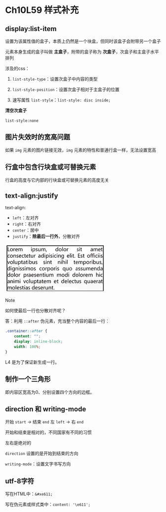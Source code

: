 # Ch10L59 样式补充

## display:list-item

设置为该属性值的盒子，本质上仍然是一个块盒，但同时该盒子会附带另一个盒子

元素本身生成的盒子叫做 **主盒子**，附带的盒子称为 **次盒子**，次盒子和主盒子水平排列

涉及的css：

1. `list-style-type`：设置次盒子中内容的类型

2. `list-style-position`：设置次盒子相对于主盒子的位置

3. 速写属性 `list-style`：`list-style: disc inside;`

**清空次盒子**

`list-style:none`



## 图片失效时的宽高问题

如果 `img` 元素的图片链接无效，`img` 元素的特性和普通行盒一样，无法设置宽高



## 行盒中包含行块盒或可替换元素

行盒的高度与它内部的行块盒或可替换元素的高度无关



## text-align:justify

text-align:

- `left`：左对齐
- `right`：右对齐
- `center`：居中
- `justify`：**除最后一行外**，分散对齐

![image-20240507041707916](../assets/59-1.png)

> [!note]
>
> 如何使最后一行也分散对齐呢？
>
> 答：利用 `::after` 伪元素，充当整个内容的最后一行：
>
> ```css
> .container::after {
>     content: "";
>     display: inline-block;
>     width: 100%;
> }
> ```
>
> L4 是为了保证新生成一行。



## 制作一个三角形

即内容区宽高为0、分别设置四个方向的边框。



## direction 和 writing-mode

开始 `start` -> 结束 `end`
左 `left` -> 右 `end`

开始和结束是相对的，不同国家有不同的习惯

左右是绝对的

`direction` 设置的是开始到结束的方向

`writing-mode`：设置文字书写方向



## utf-8字符

写在HTML中：`&#xe611;`

写在伪元素或样式类中：`content: '\e611';`
